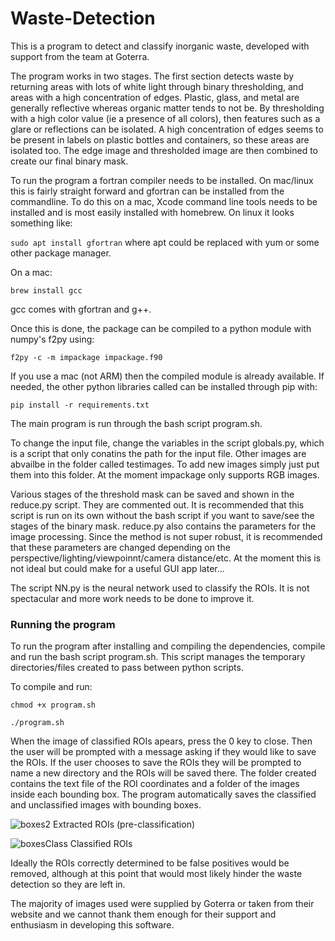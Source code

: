 # Waste-Detection

This is a program to detect and classify inorganic waste, developed with support from the team at Goterra.

The program works in two stages. The first section detects waste by returning areas with lots of white light through binary thresholding, and areas with a high concentration of edges. Plastic, glass, and metal are generally reflective whereas organic matter tends to not be. By thresholding with a high color value (ie a presence of all colors), then features such as a glare or reflections can be isolated. A high concentration of edges seems to be present in labels on plastic bottles and containers, so these areas are isolated too. The edge image and thresholded image are then combined to create our final binary mask. 


To run the program a fortran compiler needs to be installed. On mac/linux this is fairly straight forward and gfortran can be installed from the commandline. To do this on a mac, Xcode command line tools needs to be installed and is most easily installed with homebrew. On linux it looks something like:

`sudo apt install gfortran`   where apt could be replaced with yum or some other package manager.

On a mac:

`brew install gcc`

gcc comes with gfortran and g++. 

Once this is done, the package can be compiled to a python module with numpy's f2py using:

`f2py -c -m impackage impackage.f90`

If you use a mac (not ARM) then the compiled module is already available. If needed, the other python libraries called can be installed through pip with:

`pip install -r requirements.txt`

The main program is run through the bash script program.sh. 

To change the input file, change the variables in the script globals.py, which is a script that only conatins the path for the input file. Other images are abvailbe in the folder called testimages. To add new images simply just put them into this folder. At the moment impackage only supports RGB images. 

Various stages of the threshold mask can be saved and shown in the reduce.py script. They are commented out. It is recommended that this script is run on its own without the bash script if you want to save/see the stages of the binary mask. reduce.py also contains the parameters for the image processing. Since the method is not super robust, it is recommended that these parameters are changed depending on the perspective/lighting/viewpoinnt/camera distance/etc. At the moment this is not ideal but could make for a useful GUI app later...
  
The script NN.py is the neural network used to classify the ROIs. It is not spectacular and more work needs to be done to improve it. 

### Running the program

To run the program after installing and compiling the dependencies, compile and run the bash script program.sh. This script manages the temporary directories/files created to pass between python scripts. 

To compile and run:

`chmod +x program.sh`

`./program.sh`

When the image of classified ROIs apears, press the 0 key to close. Then the user will be prompted with a message asking if they would like to save the ROIs. If the user chooses to save the ROIs they will be prompted to name a new directory and the ROIs will be saved there. The folder created contains the text file of the ROI coordinates and a folder of the images inside each bounding box. The program automatically saves the classified and unclassified images with bounding boxes. 


![boxes2](https://user-images.githubusercontent.com/55775010/138995465-e518c9c9-40ce-487a-8d7f-d141aa23ab94.jpg)
Extracted ROIs (pre-classification)

![boxesClass](https://user-images.githubusercontent.com/55775010/138995540-dad0b001-69eb-4430-a667-97e07a1f18c1.jpg)
Classified ROIs

Ideally the ROIs correctly determined to be false positives would be removed, although at this point that would most likely hinder the waste detection so they are left in. 

The majority of images used were supplied by Goterra or taken from their website and we cannot thank them enough for their support and enthusiasm in developing this software. 

